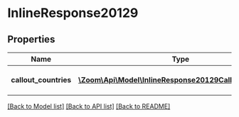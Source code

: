 # InlineResponse20129

## Properties
Name | Type | Description | Notes
------------ | ------------- | ------------- | -------------
**callout_countries** | [**\Zoom\Api\Model\InlineResponse20129CalloutCountries[]**](InlineResponse20129CalloutCountries.md) | List of Call-out countries. | [optional] 

[[Back to Model list]](../README.md#documentation-for-models) [[Back to API list]](../README.md#documentation-for-api-endpoints) [[Back to README]](../README.md)


